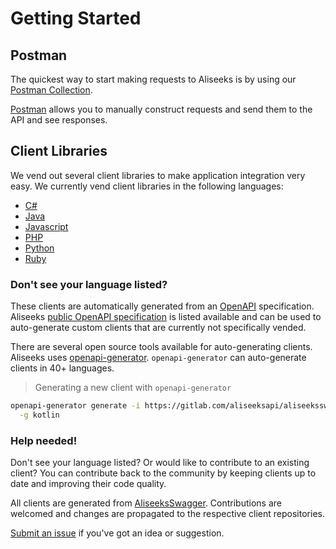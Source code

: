 # Getting Started

## Postman

The quickest way to start making requests to Aliseeks is by using our 
[Postman Collection](https://documenter.getpostman.com/view/3150332/RznFqeQE).

[Postman](https://www.getpostman.com/) allows you to manually construct requests and
send them to the API and see responses.

## Client Libraries

We vend out several client libraries to make application integration very easy. We currently
vend client libraries in the following languages:

* [C#](https://gitlab.com/aliseeksapi/aliseeks-csharp-sdk)
* [Java](https://gitlab.com/aliseeksapi/aliseeks-java-sdk)
* [Javascript](https://gitlab.com/aliseeksapi/aliseeks-javascript-sdk)
* [PHP](https://gitlab.com/aliseeksapi/aliseeks-php-sdk)
* [Python](https://gitlab.com/aliseeksapi/aliseeks-python-sdk)
* [Ruby](https://gitlab.com/aliseeksapi/aliseeks-ruby-sdk)

### Don't see your language listed?

These clients are automatically generated from
an [OpenAPI](https://github.com/OAI/OpenAPI-Specification) specification. Aliseeks
[public OpenAPI specification](https://gitlab.com/aliseeksapi/aliseeksswagger/raw/master/openapi/aliseeks.yaml) is listed available and can be used to auto-generate
custom clients that are currently not specifically vended.

There are several open source tools available for auto-generating clients. Aliseeks uses
[openapi-generator](https://github.com/OpenAPITools/openapi-generator). `openapi-generator`
can auto-generate clients in 40+ languages.  

> Generating a new client with `openapi-generator`

```bash
openapi-generator generate -i https://gitlab.com/aliseeksapi/aliseeksswagger/raw/master/openapi/aliseeks.yaml \
  -g kotlin
```

### Help needed!

Don't see your language listed? Or would like to contribute to an existing client?
You can contribute back to the community by keeping clients up to date and improving their
code quality.

All clients are generated from [AliseeksSwagger](https://gitlab.com/aliseeksapi/aliseeksswagger).
Contributions are welcomed and changes are propagated to the respective client repositories.

[Submit an issue](https://gitlab.com/aliseeksapi/aliseeksswagger/issues) if you've got an idea or suggestion.
